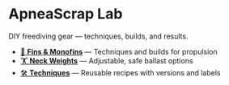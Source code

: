 # ApneaScrap Lab
DIY freediving gear — techniques, builds, and results.

- [🤿 **Fins & Monofins**](projects/fins-monofins/README.md) — Techniques and builds for propulsion
- [🏋️ **Neck Weights**](projects/neck-weight/README.md) — Adjustable, safe ballast options
- [🛠️ **Techniques**](techniques/index.md) — Reusable recipes with versions and labels
